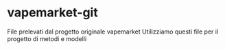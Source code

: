 # vapemarket-git

File prelevati dal progetto originale vapemarket
Utilizziamo questi file per il progetto di metodi e modelli
